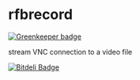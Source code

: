 rfbrecord
=========

[![Greenkeeper badge](https://badges.greenkeeper.io/sidorares/rfbrecord.svg)](https://greenkeeper.io/)

stream VNC connection to a video file


[![Bitdeli Badge](https://d2weczhvl823v0.cloudfront.net/sidorares/rfbrecord/trend.png)](https://bitdeli.com/free "Bitdeli Badge")

